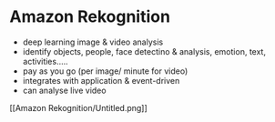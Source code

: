 # Amazon Rekognition

- deep learning image & video analysis
- identify objects, people, face detectino & analysis, emotion, text, activities…..
- pay as you go (per image/ minute for video)
- integrates with application & event-driven
- can analyse live video

[[Amazon Rekognition/Untitled.png]]
